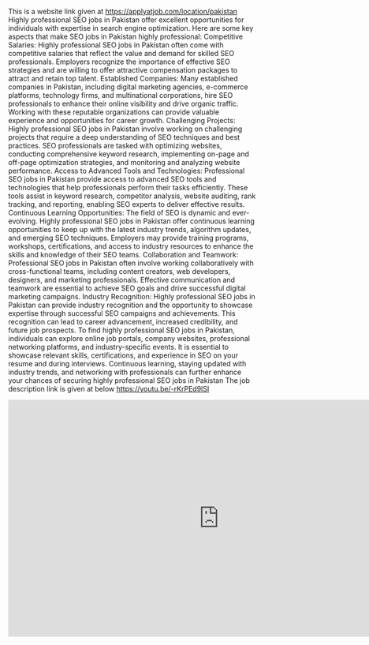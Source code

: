 This is a website link given at https://applyatjob.com/location/pakistan
Highly professional SEO jobs in Pakistan offer excellent opportunities for individuals with expertise in search engine optimization. Here are some key aspects that make SEO jobs in Pakistan highly professional:
Competitive Salaries: Highly professional SEO jobs in Pakistan often come with competitive salaries that reflect the value and demand for skilled SEO professionals. Employers recognize the importance of effective SEO strategies and are willing to offer attractive compensation packages to attract and retain top talent.
Established Companies: Many established companies in Pakistan, including digital marketing agencies, e-commerce platforms, technology firms, and multinational corporations, hire SEO professionals to enhance their online visibility and drive organic traffic. Working with these reputable organizations can provide valuable experience and opportunities for career growth.
Challenging Projects: Highly professional SEO jobs in Pakistan involve working on challenging projects that require a deep understanding of SEO techniques and best practices. SEO professionals are tasked with optimizing websites, conducting comprehensive keyword research, implementing on-page and off-page optimization strategies, and monitoring and analyzing website performance.
Access to Advanced Tools and Technologies: Professional SEO jobs in Pakistan provide access to advanced SEO tools and technologies that help professionals perform their tasks efficiently. These tools assist in keyword research, competitor analysis, website auditing, rank tracking, and reporting, enabling SEO experts to deliver effective results.
Continuous Learning Opportunities: The field of SEO is dynamic and ever-evolving. Highly professional SEO jobs in Pakistan offer continuous learning opportunities to keep up with the latest industry trends, algorithm updates, and emerging SEO techniques. Employers may provide training programs, workshops, certifications, and access to industry resources to enhance the skills and knowledge of their SEO teams.
Collaboration and Teamwork: Professional SEO jobs in Pakistan often involve working collaboratively with cross-functional teams, including content creators, web developers, designers, and marketing professionals. Effective communication and teamwork are essential to achieve SEO goals and drive successful digital marketing campaigns.
Industry Recognition: Highly professional SEO jobs in Pakistan can provide industry recognition and the opportunity to showcase expertise through successful SEO campaigns and achievements. This recognition can lead to career advancement, increased credibility, and future job prospects.
To find highly professional SEO jobs in Pakistan, individuals can explore online job portals, company websites, professional networking platforms, and industry-specific events. It is essential to showcase relevant skills, certifications, and experience in SEO on your resume and during interviews. Continuous learning, staying updated with industry trends, and networking with professionals can further enhance your chances of securing highly professional SEO jobs in Pakistan
The job description link is given at below
https://youtu.be/-rKrPEd9lSI
<iframe width="853" height="480" src="https://www.youtube.com/embed/-rKrPEd9lSI" title="SEO Lead" frameborder="0" allow="accelerometer; autoplay; clipboard-write; encrypted-media; gyroscope; picture-in-picture; web-share" allowfullscreen></iframe>

